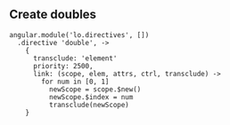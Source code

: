 ##  Create doubles

    angular.module('lo.directives', [])
      .directive 'double', ->
        {
          transclude: 'element'
          priority: 2500,
          link: (scope, elem, attrs, ctrl, transclude) ->
            for num in [0, 1]
              newScope = scope.$new()
              newScope.$index = num
              transclude(newScope)
        }